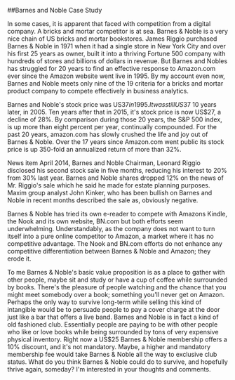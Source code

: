 ##Barnes and Noble Case Study

In some cases, it is apparent that faced with competition from a digital company. A bricks and mortar competitor is at sea. Barnes & Noble is a very nice chain of US bricks and mortar bookstores. James Riggio purchased Barnes & Noble in 1971 when it had a single store in New York City and over his first 25 years as owner, built it into a thriving Fortune 500 company with hundreds of stores and billions of dollars in revenue. But Barnes and Nobles has struggled for 20 years to find an effective response to Amazon.com ever since the Amazon website went live in 1995. By my account even now, Barnes and Noble meets only nine of the 19 criteria for a bricks and mortar product company to compete effectively in business analytics.

Barnes and Noble's stock price was US$37 in 1995. It was still US$37 10 years later, in 2005. Ten years after that in 2015, it's stock price is now US$27, a decline of 28%. By comparison during those 20 years, the S&P 500 index, is up more than eight percent per year, continually compounded. For the past 20 years, amazon.com has slowly crushed the life and joy out of Barnes & Noble. Over the 17 years since Amazon.com went public its stock price is up 350-fold an annualized return of more than 32%.

News item April 2014, Barnes and Noble Chairman, Leonard Riggio disclosed his second stock sale in five months, reducing his interest to 20% from 30% last year. Barnes and Noble shares dropped 12% on the news of Mr. Riggio's sale which he said he made for estate planning purposes. Maxim group analyst John Kinker, who has been bullish on Barnes and Noble in recent months described the sale as, obviously negative.

Barnes & Noble has tried its own e-reader to compete with Amazons Kindle, the Nook and its own website, BN.com but both efforts seem underwhelming. Understandably, as the company does not want to turn itself into a pure online competitor to Amazon, a market where it has no competitive advantage. The Nook and BN.com efforts do not enhance any competitive differentiation between Barnes & Noble and Amazon; they erode it.

To me Barnes & Noble's basic value proposition is as a place to gather with other people, maybe sit and study or have a cup of coffee while surrounded by books. There's the pleasure of people watching and the chance that you might meet somebody over a book; something you'll never get on Amazon. Perhaps the only way to survive long-term while selling this kind of intangible would be to persuade people to pay a cover charge at the door just like a bar that offers a live band. Barnes and Noble is in fact a kind of old fashioned club. Essentially people are paying to be with other people who like or love books while being surrounded by tons of very expensive physical inventory. Right now a US$25 Barnes & Noble membership offers a 10% discount, and it's not mandatory. Maybe, a higher and mandatory membership fee would take Barnes & Noble all the way to exclusive club status. What do you think Barnes & Noble could do to survive, and hopefully thrive again, someday? I'm interested in your thoughts and comments.